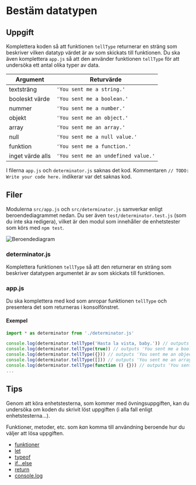 # Bestäm datatypen

## Uppgift

Komplettera koden så att funktionen `tellType` returnerar en sträng som beskriver vilken datatyp värdet är av som skickats till funktionen. Du ska även komplettera `app.js` så att den använder funktionen `tellType` för att undersöka ett antal olika typer av data.

| Argument | Returvärde |
| -- | -- |
| textsträng | `'You sent me a string.'` |
| booleskt värde | `'You sent me a boolean.'` |
| nummer | `'You sent me a number.'` |
| objekt | `'You sent me an object.'` |
| array | `'You sent me an array.'` |
| null | `'You sent me a null value.'` |
| funktion | `'You sent me a function.'` |
| inget värde alls | `'You sent me an undefined value.'` |

I filerna `app.js` och `determinator.js` saknas det kod. Kommentaren `// TODO: Write your code here.` indikerar var det saknas kod.

## Filer

Modulerna `src/app.js` och `src/determinator.js` samverkar enligt beroendediagrammet nedan. Du ser även `test/determinator.test.js` (som du inte ska redigera), vilket är den modul som innehåller de enhetstester som körs med `npm test`.

![Beroendediagram](/.readme/dependency-graph.svg)

### determinator.js

Komplettera funktionen `tellType` så att den returnerar en sträng som beskriver datatypen argumentet är av som skickats till funktionen.

### app.js

Du ska komplettera med kod som anropar funktionen `tellType` och presentera det som returneras i konsolfönstret.

#### Exempel

```js
import * as determinator from './determinator.js'

console.log(determinator.tellType('Hasta la vista, baby.')) // outputs 'You sent me a string.'
console.log(determinator.tellType(true)) // outputs 'You sent me a boolean.'
console.log(determinator.tellType({})) // outputs 'You sent me an object.'
console.log(determinator.tellType([])) // outputs 'You sent me an array.'
console.log(determinator.tellType(function () {})) // outputs 'You sent me a function.'
...
```

## Tips

Genom att köra enhetstesterna, som kommer med övningsuppgiften, kan du undersöka om koden du skrivit löst uppgiften (i alla fall enligt enhetstesterna...).

Funktioner, metoder, etc. som _kan_ komma till användning beroende hur du väljer att lösa uppgiften.

- [funktioner](https://developer.mozilla.org/en-US/docs/Web/JavaScript/Guide/Functions)
- [let](https://developer.mozilla.org/en-US/docs/Web/JavaScript/Reference/Statements/let)
- [typeof](https://developer.mozilla.org/en-US/docs/Web/JavaScript/Reference/Operators/typeof)
- [if...else](https://developer.mozilla.org/en-US/docs/Web/JavaScript/Reference/Statements/if...else)
- [return](https://developer.mozilla.org/en-US/docs/Web/JavaScript/Reference/Statements/return)
- [console.log](https://nodejs.org/api/console.html#console_console_log_data)

